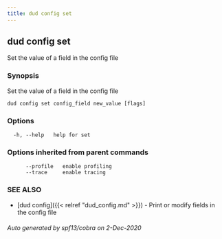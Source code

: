 ```yaml
---
title: dud config set
---
```

## dud config set

Set the value of a field in the config file

### Synopsis

Set the value of a field in the config file

```
dud config set config_field new_value [flags]
```

### Options

```
  -h, --help   help for set
```

### Options inherited from parent commands

```
      --profile   enable profiling
      --trace     enable tracing
```

### SEE ALSO

* [dud config]({{< relref "dud_config.md" >}})	 - Print or modify fields in the config file

###### Auto generated by spf13/cobra on 2-Dec-2020
